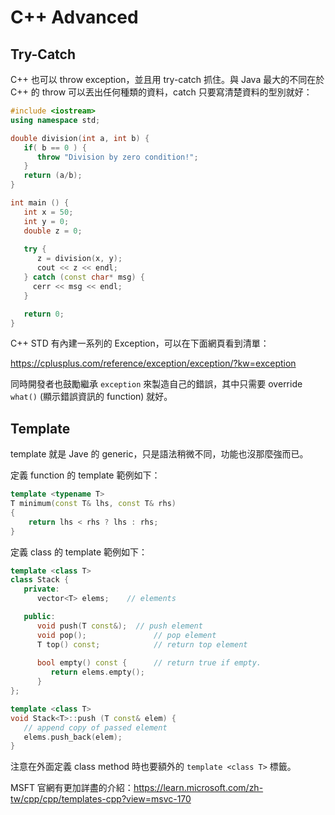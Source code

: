 # C++ Advanced

## Try-Catch

C++ 也可以 throw exception，並且用 try-catch 抓住。與 Java 最大的不同在於 C++ 的 throw 可以丟出任何種類的資料，catch 只要寫清楚資料的型別就好：

```cpp
#include <iostream>
using namespace std;

double division(int a, int b) {
   if( b == 0 ) {
      throw "Division by zero condition!";
   }
   return (a/b);
}

int main () {
   int x = 50;
   int y = 0;
   double z = 0;
 
   try {
      z = division(x, y);
      cout << z << endl;
   } catch (const char* msg) {
     cerr << msg << endl;
   }

   return 0;
}
```

C++ STD 有內建一系列的 Exception，可以在下面網頁看到清單：

https://cplusplus.com/reference/exception/exception/?kw=exception

同時開發者也鼓勵繼承 `exception` 來製造自己的錯誤，其中只需要 override `what()` (顯示錯誤資訊的 function) 就好。

## Template

template 就是 Jave 的 generic，只是語法稍微不同，功能也沒那麼強而已。

定義 function 的 template 範例如下：

```cpp
template <typename T>
T minimum(const T& lhs, const T& rhs)
{
    return lhs < rhs ? lhs : rhs;
}
```

定義 class 的 template 範例如下：

```cpp
template <class T>
class Stack { 
   private: 
      vector<T> elems;    // elements 

   public: 
      void push(T const&);  // push element 
      void pop();               // pop element 
      T top() const;            // return top element 
      
      bool empty() const {      // return true if empty.
         return elems.empty(); 
      } 
}; 

template <class T>
void Stack<T>::push (T const& elem) { 
   // append copy of passed element 
   elems.push_back(elem);    
} 
```

注意在外面定義 class method 時也要額外的 `template <class T>` 標籤。

MSFT 官網有更加詳盡的介紹：https://learn.microsoft.com/zh-tw/cpp/cpp/templates-cpp?view=msvc-170